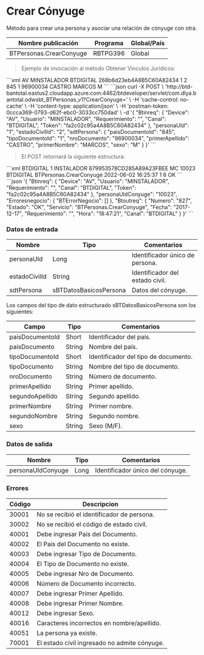 # Crear Cónyuge 

Método para crear una persona y asociar una relación de cónyuge con otra. 

Nombre publicación | Programa | Global/País 
--------- | ----------- | ----------- 
BTPersonas.CrearConyuge | RBTPG396 | Global 

> Ejemplo de invocación al método Obtener Vinculos Juridicos: 

<code-group> 
<code-block title="XML" active> 
```xml 
<soapenv:Envelope xmlns:soapenv="http://schemas.xmlsoap.org/soap/envelope/" xmlns:bts="http://uy.com.dlya.bantotal/BTSOA/"> 
   <soapenv:Header/> 
   <soapenv:Body> 
      <bts:BTPersonas.CrearConyuge> 
         <bts:Btinreq> 
            <bts:Device>AV</bts:Device> 
            <bts:Usuario>MINSTALADOR</bts:Usuario> 
            <bts:Requerimiento/> 
            <bts:Canal>BTDIGITAL</bts:Canal> 
            <bts:Token>268b6d23eb4A8B5C60A82434</bts:Token> 
         </bts:Btinreq> 
		 <bts:personaUId>1</bts:personaUId> 
         <bts:estadoCivilId>2</bts:estadoCivilId> 
         <bts:sdtPersona> 
            <bts:paisDocumentoId>845</bts:paisDocumentoId> 
            <bts:paisDocumento></bts:paisDocumento> 
            <bts:tipoDocumentoId>1</bts:tipoDocumentoId> 
            <bts:tipoDocumento></bts:tipoDocumento> 
            <bts:nroDocumento>96900034</bts:nroDocumento> 
            <bts:primerApellido>CASTRO</bts:primerApellido> 
            <bts:segundoApellido></bts:segundoApellido> 
            <bts:primerNombre>MARCOS</bts:primerNombre> 
            <bts:segundoNombre></bts:segundoNombre> 
            <bts:sexo>M</bts:sexo> 
         </bts:sdtPersona> 
      </bts:BTPersonas.CrearConyuge> 
   </soapenv:Body> 
</soapenv:Envelope> 
``` 
</code-block> 

<code-block title="JSON"> 
```json 
curl -X POST \ 
  'http://btd-bantotal.eastus2.cloudapp.azure.com:4462/btdeveloper/servlet/com.dlya.bantotal.odwsbt_BTPersonas_v1?CrearConyuge=' \ 
  -H 'cache-control: no-cache' \ 
  -H 'content-type: application/json' \ 
  -H 'postman-token: 0ccca369-0793-d62f-ebc0-3033cc750dad' \ 
  -d '{ 
	"Btinreq": { 
		"Device": "AV", 
		"Usuario": "MINSTALADOR", 
		"Requerimiento": "", 
		"Canal": "BTDIGITAL", 
		"Token": "fa2c02c95a4A8B5C60A82434" 
	}, 
	"personaUId": "1", 
	"estadoCivilId": "2", 
	"sdtPersona": { 
	  "paisDocumentoId": "845", 
	  "tipoDocumentoId": "1", 
	  "nroDocumento": "96900034", 
	  "primerApellido": "CASTRO", 
	  "primerNombre": "MARCOS", 
	  "sexo": "M" 
	} 
}' 
``` 
</code-block> 
</code-group> 

> El POST retornará la siguiente estructura: 

<code-group> 
<code-block title="XML" active> 
```xml 
<SOAP-ENV:Envelope xmlns:SOAP-ENV="http://schemas.xmlsoap.org/soap/envelope/" xmlns:xsd="http://www.w3.org/2001/XMLSchema" xmlns:SOAP-ENC="http://schemas.xmlsoap.org/soap/encoding/" xmlns:xsi="http://www.w3.org/2001/XMLSchema-instance"> 
   <SOAP-ENV:Body> 
      <BTPersonas.CrearConyugeResponse xmlns="http://uy.com.dlya.bantotal/BTSOA/"> 
         <Btinreq> 
            <Canal>BTDIGITAL</Canal> 
            <Requerimiento>1</Requerimiento> 
            <Usuario>INSTALADOR</Usuario> 
            <Token>879953578CD285A89A23FBEE</Token> 
            <Device>MC</Device> 
         </Btinreq> 
         <personaUIdConyuge>10023</personaUIdConyuge> 
         <Erroresnegocio></Erroresnegocio> 
         <Btoutreq> 
            <Canal>BTDIGITAL</Canal> 
            <Servicio>BTPersonas.CrearConyuge</Servicio> 
            <Fecha>2022-06-02</Fecha> 
            <Hora>16:25:37</Hora> 
            <Requerimiento>1</Requerimiento> 
            <Numero>6</Numero> 
            <Estado>OK</Estado> 
         </Btoutreq> 
      </BTPersonas.CrearConyugeResponse> 
   </SOAP-ENV:Body> 
</SOAP-ENV:Envelope> 
``` 
</code-block> 

<code-block title="JSON"> 
```json 
'{ 
	"Btinreq": { 
		"Device": "AV", 
		"Usuario": "MINSTALADOR", 
		"Requerimiento": "", 
		"Canal": "BTDIGITAL", 
		"Token": "fa2c02c95a4A8B5C60A82434" 
	}, 
    "personaUIdConyuge": "10023", 
    "Erroresnegocio": { 
        "BTErrorNegocio": [] 
    }, 
    "Btoutreq": { 
        "Numero": "827", 
        "Estado": "OK", 
        "Servicio": "BTPersonas.CrearConyuge", 
        "Fecha": "2017-12-17", 
        "Requerimiento": "", 
        "Hora": "18:47:21", 
        "Canal": "BTDIGITAL" 
    } 
}' 
``` 
</code-block> 
</code-group> 

### Datos de entrada 

Nombre | Tipo | Comentarios 
--------- | ----------- | ----------- 
personaUId | Long | Identificador único de persona. 
estadoCivilId | String | Identificador del estado civil. 
sdtPersona | sBTDatosBasicosPersona  | Datos del cónyuge. 

Los campos del tipo de dato estructurado sBTDatosBasicosPersona son los siguientes: 

Campo | Tipo | Comentarios 
--------- | ----------- | ----------- 
paisDocumentoId | Short | Identificador del país. 
paisDocumento | String | Nombre del país. 
tipoDocumentoId | Short | Identificador del tipo de documento. 
tipoDocumento | String | Nombre del tipo de documento. 
nroDocumento | String | Número de documento. 
primerApellido | String | Primer apellido. 
segundoApellido | String | Segundo apellido. 
primerNombre | String | Primer nombre. 
segundoNombre | String | Segundo nombre. 
sexo | String | Sexo (M/F). 

### Datos de salida 

Nombre | Tipo | Comentarios 
--------- | ----------- | ----------- 
personaUIdConyuge | Long | Identificador único del cónyuge. 

### Errores 

Código | Descripcion  
--------- | ----------- 
30001 | No se recibió el identificador de persona. 
30002 | No se recibió el código de estado civil. 
40001 | Debe ingresar País del Documento. 
40002 | El País del Documento no existe. 
40003 | Debe ingresar Tipo de Documento. 
40004 | El Tipo de Documento no existe. 
40005 | Debe ingresar Nro de Documento. 
40006 | Número de Documento incorrecto. 
40007 | Debe ingresar Primer Apellido. 
40008 | Debe ingresar Primer Nombre. 
40012 |	Debe ingresar Sexo. 
40016 | Caracteres incorrectos en nombre/apellido. 
40051 | La persona ya existe. 
70001 | El estado civil ingresado no admite cónyuge. 

 

